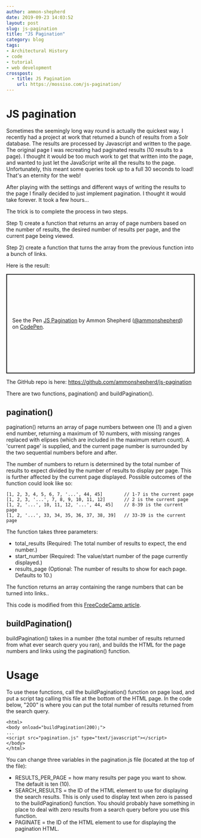 ```yaml
---
author: ammon-shepherd
date: 2019-09-23 14:03:52
layout: post
slug: js-pagination
title: "JS Pagination"
category: blog
tags:
- Architectural History
- code
- tutorial
- web development
crosspost:
  - title: JS Pagination
    url: https://mossiso.com/js-pagination/
---
```

# JS pagination

Sometimes the seemingly long way round is actually the quickest way. I recently had a project at work that returned a bunch of results from a Solr database. The results are processed by Javascript and written to the page. The original page I was recreating had paginated results (10 results to a page). I thought it would be too much work to get that written into the page, and wanted to just let the JavaScript write all the results to the page. Unfortunately, this meant some queries took up to a full 30 seconds to load! That's an eternity for the web! 


After playing with the settings and different ways of writing the results to the page I finally decided to just implement pagination. I thought it would take forever. It took a few hours...

The trick is to complete the process in two steps. 

Step 1) create a function that returns an array of page numbers based on  the number of results, the desired number of results per page, and the current page being viewed.

Step 2) create a function that turns the array from the previous function into a bunch of links.

Here is the result:

<p class="codepen" data-height="265" data-theme-id="0" data-default-tab="js,result" data-user="ammonshepherd" data-slug-hash="wvwNzyR" style="height: 265px; box-sizing: border-box; display: flex; align-items: center; justify-content: center; border: 2px solid; margin: 1em 0; padding: 1em;" data-pen-title="JS Pagination">
  <span>See the Pen <a href="https://codepen.io/ammonshepherd/pen/wvwNzyR">
  JS Pagination</a> by Ammon Shepherd (<a href="https://codepen.io/ammonshepherd">@ammonshepherd</a>)
  on <a href="https://codepen.io">CodePen</a>.</span>
</p>
<script async src="https://static.codepen.io/assets/embed/ei.js"></script>

The GitHub repo is here: [https://github.com/ammonshepherd/js-pagination ](https://github.com/ammonshepherd/js-pagination)


There are two functions, pagination() and buildPagination().

## pagination()

pagination() returns an array of page numbers between one (1) and a given end
number, returning a maximum of 10 numbers, with missing ranges replaced with
elipses (which are included in the maximum return count). A 'current page' is
supplied, and the current page number is surrounded by the two sequential
numbers before and after.

The number of numbers to return is determined by the total number of
results to expect divided by the number of results to display per page.  This
is further affected by the current page displayed. Possible outcomes of the
function could look like so:

```
[1, 2, 3, 4, 5, 6, 7, '...', 44, 45]        // 1-7 is the current page
[1, 2, 3, '...', 7, 8, 9, 10, 11, 12]       // 2 is the current page
[1, 2, '...', 10, 11, 12, '...', 44, 45]    // 8-39 is the current page
[1, 2, '...', 33, 34, 35, 36, 37, 38, 39]   // 33-39 is the current page

```

The function takes three parameters:

- total_results (Required: The total number of results to expect, the end number.)
- start_number (Required: The value/start number of the page currently displayed.)
- results_page (Optional: The number of results to show for each page. Defaults to 10.)

The function returns an array containing the range numbers that can be turned
into links..

This code is modified from this [FreeCodeCamp article](https://www.freecodecamp.org/news/https-medium-com-gladchinda-hacks-for-creating-javascript-arrays-a1b80cb372b/). 


## buildPagination() 

buildPagination() takes in a number (the total number of results returned from
what ever search query you ran), and builds the HTML for the page numbers and
links using the pagination() function.


# Usage

To use these functions, call the buildPagination() function on page load, and
put a script tag calling this file at the bottom of the HTML page. In the code
below, "200" is where you can put the total number of results returned from the
search query.

  ```
  <html>
  <body onload="buildPagination(200);">
  ...
  <script src="pagination.js" type="text/javascript"></script>
  </body>
  </html>
  ```

You can change three variables in the pagination.js file (located at the top of
the file):
- RESULTS_PER_PAGE = how many results per page you want to show. The default is
  ten (10).
- SEARCH_RESULTS = the ID of the HTML element to use for displaying the
  search results. This is only used to display text when zero is passed to
  the buildPagination() function. You should probably have something in place
  to deal with zero results from a search query before you use this function.
- PAGINATE = the ID of the HTML element to use for displaying the
  pagination HTML. 

